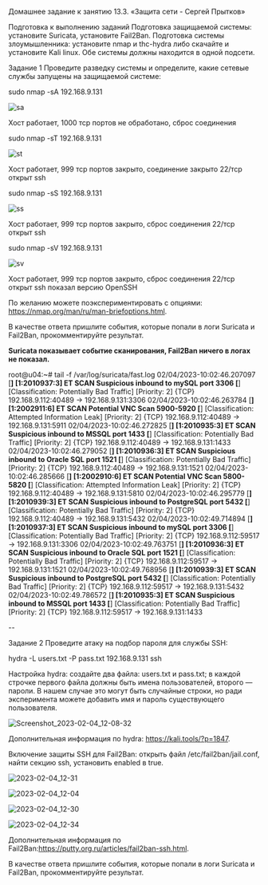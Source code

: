 Домашнее задание к занятию 13.3. «Защита сети - Сергей Прытков»

Подготовка к выполнению заданий
Подготовка защищаемой системы:
установите Suricata,
установите Fail2Ban.
Подготовка системы злоумышленника: установите nmap и thc-hydra либо скачайте и установите Kali linux.
Обе системы должны находится в одной подсети.

Задание 1
Проведите разведку системы и определите, какие сетевые службы запущены на защищаемой системе:

sudo nmap -sA 192.168.9.131


![sa](https://user-images.githubusercontent.com/62944948/216760680-541e7925-1fd5-4bb4-8c1f-3df172bde564.png)

Хост работает, 1000 тср портов не обработано, сброс соединения


sudo nmap -sT 192.168.9.131


![st](https://user-images.githubusercontent.com/62944948/216760699-f5096ad7-b46d-45b8-93d5-dc22eb20e580.png)


Хост работает, 999 тср портов закрыто, соединение закрыто 
22/тср открыт ssh


sudo nmap -sS 192.168.9.131


![ss](https://user-images.githubusercontent.com/62944948/216760707-58cd71c9-98e6-406f-8771-21c17a60708f.png)


Хост работает, 999 тср портов закрыто, сброс соединения
22/тср открыт ssh


sudo nmap -sV 192.168.9.131


![sv](https://user-images.githubusercontent.com/62944948/216760721-89a73a1e-9ab6-41a9-81df-89934a2d574c.png)


Хост работает, 999 тср портов закрыто, сброс соединения
22/тср открыт ssh
показал версию OpenSSH 



По желанию можете поэкспериментировать с опциями: https://nmap.org/man/ru/man-briefoptions.html.

В качестве ответа пришлите события, которые попали в логи Suricata и Fail2Ban, прокомментируйте результат.

**Suricata показывает событие сканирования, Fail2Ban ничего в логах не показал.**


root@u04:~# tail -f /var/log/suricata/fast.log
02/04/2023-10:02:46.207097  [**] [1:2010937:3] ET SCAN Suspicious inbound to mySQL port 3306 [**] [Classification: Potentially Bad Traffic] [Priority: 2] {TCP} 192.168.9.112:40489 -> 192.168.9.131:3306
02/04/2023-10:02:46.263784  [**] [1:2002911:6] ET SCAN Potential VNC Scan 5900-5920 [**] [Classification: Attempted Information Leak] [Priority: 2] {TCP} 192.168.9.112:40489 -> 192.168.9.131:5911
02/04/2023-10:02:46.272825  [**] [1:2010935:3] ET SCAN Suspicious inbound to MSSQL port 1433 [**] [Classification: Potentially Bad Traffic] [Priority: 2] {TCP} 192.168.9.112:40489 -> 192.168.9.131:1433
02/04/2023-10:02:46.279052  [**] [1:2010936:3] ET SCAN Suspicious inbound to Oracle SQL port 1521 [**] [Classification: Potentially Bad Traffic] [Priority: 2] {TCP} 192.168.9.112:40489 -> 192.168.9.131:1521
02/04/2023-10:02:46.285666  [**] [1:2002910:6] ET SCAN Potential VNC Scan 5800-5820 [**] [Classification: Attempted Information Leak] [Priority: 2] {TCP} 192.168.9.112:40489 -> 192.168.9.131:5810
02/04/2023-10:02:46.295779  [**] [1:2010939:3] ET SCAN Suspicious inbound to PostgreSQL port 5432 [**] [Classification: Potentially Bad Traffic] [Priority: 2] {TCP} 192.168.9.112:40489 -> 192.168.9.131:5432
02/04/2023-10:02:49.714894  [**] [1:2010937:3] ET SCAN Suspicious inbound to mySQL port 3306 [**] [Classification: Potentially Bad Traffic] [Priority: 2] {TCP} 192.168.9.112:59517 -> 192.168.9.131:3306
02/04/2023-10:02:49.763751  [**] [1:2010936:3] ET SCAN Suspicious inbound to Oracle SQL port 1521 [**] [Classification: Potentially Bad Traffic] [Priority: 2] {TCP} 192.168.9.112:59517 -> 192.168.9.131:1521
02/04/2023-10:02:49.768956  [**] [1:2010939:3] ET SCAN Suspicious inbound to PostgreSQL port 5432 [**] [Classification: Potentially Bad Traffic] [Priority: 2] {TCP} 192.168.9.112:59517 -> 192.168.9.131:5432
02/04/2023-10:02:49.786572  [**] [1:2010935:3] ET SCAN Suspicious inbound to MSSQL port 1433 [**] [Classification: Potentially Bad Traffic] [Priority: 2] {TCP} 192.168.9.112:59517 -> 192.168.9.131:1433

--



Задание 2
Проведите атаку на подбор пароля для службы SSH:

hydra -L users.txt -P pass.txt 192.168.9.131 ssh

Настройка hydra:
создайте два файла: users.txt и pass.txt;
в каждой строчке первого файла должны быть имена пользователей, второго — пароли. В нашем случае это могут быть случайные строки, но ради эксперимента можете добавить имя и пароль существующего пользователя.

![Screenshot_2023-02-04_12-08-32](https://user-images.githubusercontent.com/62944948/216759069-1db19e22-22ef-4b90-a85d-693b60717242.png)


Дополнительная информация по hydra: https://kali.tools/?p=1847.

Включение защиты SSH для Fail2Ban:
открыть файл /etc/fail2ban/jail.conf,
найти секцию ssh,
установить enabled в true.

![2023-02-04_12-31](https://user-images.githubusercontent.com/62944948/216759932-bccac30e-bd71-4f13-b648-98884a3261f9.png)


![2023-02-04_12-04](https://user-images.githubusercontent.com/62944948/216758800-1ca6598f-8bd0-49ee-b6cc-6ec22a99b4c7.png)


![2023-02-04_12-30](https://user-images.githubusercontent.com/62944948/216759978-0bd11892-7026-4195-ae5b-f4b1788e3885.png)

![2023-02-04_12-34](https://user-images.githubusercontent.com/62944948/216760073-2976b46b-b141-4810-a96e-e4c834e00a52.png)


Дополнительная информация по Fail2Ban:https://putty.org.ru/articles/fail2ban-ssh.html.

В качестве ответа пришлите события, которые попали в логи Suricata и Fail2Ban, прокомментируйте результат.
